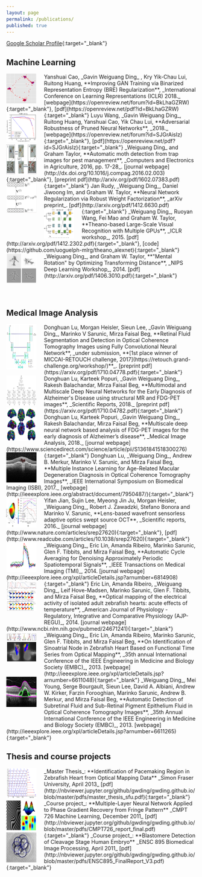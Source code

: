 ```yaml
---
layout: page
permalink: /publications/
published: true
---
```


[Google Scholar Profile](http://scholar.google.ca/citations?user=f7AS33oAAAAJ&hl=en){:target="_blank"}

## Machine Learning

<img style="float:left;margin-right:20px" src="https://raw.githubusercontent.com/gwding/gwding.github.io/master/images/cao2018improving.png" width="80" height="80"> 
Yanshuai Cao, _Gavin Weiguang Ding_ , Kry Yik-Chau Lui, Ruitong Huang, **Improving GAN Training via Binarized Representation Entropy (BRE) Regularization**, _International Conference on Learning Representations (ICLR) 2018._ [webpage](https://openreview.net/forum?id=BkLhaGZRW){:target="_blank"}, [pdf](https://openreview.net/pdf?id=BkLhaGZRW){:target="_blank"}


<img style="float:left;margin-right:20px" src="https://raw.githubusercontent.com/gwding/gwding.github.io/master/images/wang2018adversarial.png" width="80" height="80"> 
Luyu Wang, _Gavin Weiguang Ding_, Ruitong Huang, Yanshuai Cao, Yik Chau Lui, **Adversarial Robustness of Pruned Neural Networks**, _2018._ [webpage](https://openreview.net/forum?id=SJGrAisIz){:target="_blank"}, [pdf](https://openreview.net/pdf?id=SJGrAisIz){:target="_blank"}


<img style="float:left;margin-right:20px" src="https://raw.githubusercontent.com/gwding/gwding.github.io/master/images/ding2016automatic.png" width="80" height="80"> 
_Weiguang Ding_ and Graham Taylor, **Automatic moth detection from trap images for pest management**, _Computers and Electronics in Agriculture, 2016, pp. 17-28_. [journal webpage](http://dx.doi.org/10.1016/j.compag.2016.02.003){:target="_blank"}, [preprint pdf](http://arxiv.org/pdf/1602.07383.pdf){:target="_blank"}


<img style="float:left;margin-right:20px" src="https://raw.githubusercontent.com/gwding/gwding.github.io/master/images/rudy2014neural.png" width="80" height="80"> 
Jan Rudy, _Weiguang Ding_, Daniel Jiwoong Im, and Graham W. Taylor, **Neural Network Regularization via Robust Weight Factorization**, _arXiv preprint_. [pdf](http://arxiv.org/pdf/1412.6630.pdf){:target="_blank"}


<img style="float:left;margin-right:20px" src="https://raw.githubusercontent.com/gwding/gwding.github.io/master/images/ding2014theano.png" width="80" height="80"> 
_Weiguang Ding_, Ruoyan Wang, Fei Mao and Graham W. Taylor, **Theano-based Large-Scale Visual Recognition with Multiple GPUs**, _ICLR workshop_, 2015. [pdf](http://arxiv.org/pdf/1412.2302.pdf){:target="_blank"}, [code](https://github.com/uoguelph-mlrg/theano_alexnet){:target="_blank"}


<img style="float:left;margin-right:20px" src="https://raw.githubusercontent.com/gwding/gwding.github.io/master/images/ding2014mental.PNG" width="80" height="80"> 
_Weiguang Ding_, and Graham W. Taylor, **"Mental Rotation" by Optimizing Transforming Distance**, _NIPS Deep Learning Workshop_, 2014. [pdf](http://arxiv.org/pdf/1406.3010.pdf){:target="_blank"}

<br><br>

## Medical Image Analysis


<img style="float:left;margin-right:20px" src="https://raw.githubusercontent.com/gwding/gwding.github.io/master/images/lu2017retinal.png" width="80" height="120"> 
Donghuan Lu, Morgan Heisler, Sieun Lee, _Gavin Weiguang Ding_, Marinko V Sarunic, Mirza Faisal Beg, **Retinal Fluid Segmentation and Detection in Optical Coherence Tomography Images using Fully Convolutional Neural Network**, _under submission, **[1st place winner of MICCAI-RETOUCH challenge, 2017](https://retouch.grand-challenge.org/workshop/)**_. [preprint pdf](https://arxiv.org/pdf/1710.04778.pdf){:target="_blank"}


<img style="float:left;margin-right:20px" src="https://raw.githubusercontent.com/gwding/gwding.github.io/master/images/lu2018multimodal.png" width="80" height="80"> 
Donghuan Lu, Karteek Popuri, _Gavin Weiguang Ding_, Rakesh Balachandar, Mirza Faisal Beg, **Multimodal and Multiscale Deep Neural Networks for the Early Diagnosis of Alzheimer's Disease using structural MR and FDG-PET images**, _Scientific Reports, 2018._ [preprint pdf](https://arxiv.org/pdf/1710.04782.pdf){:target="_blank"}


<img style="float:left;margin-right:20px" src="https://raw.githubusercontent.com/gwding/gwding.github.io/master/images/lu2018multiscale.png" width="80" height="90"> 
Donghuan Lu, Karteek Popuri, _Gavin Weiguang Ding_, Rakesh Balachandar, Mirza Faisal Beg, **Multiscale deep neural network based analysis of FDG-PET images for the early diagnosis of Alzheimer’s disease**, _Medical Image Analysis, 2018._ [journal webpage](https://www.sciencedirect.com/science/article/pii/S1361841518300276){:target="_blank"}


<img style="float:left;margin-right:20px" src="https://raw.githubusercontent.com/gwding/gwding.github.io/master/images/lu2017multiple.png" width="80" height="80"> 
Donghuan Lu, _Weiguang Ding_, Andrew B. Merkur, Marinko V. Sarunic, and Mirza Faisal Beg, **Multiple Instance Learning for Age-Related Macular Degeneration Diagnosis in Optical Coherence Tomography Images**, _IEEE International Symposium on Biomedical Imaging (ISBI), 2017._ [webpage](http://ieeexplore.ieee.org/abstract/document/7950487/){:target="_blank"}


<img style="float:left;margin-right:20px" src="https://raw.githubusercontent.com/gwding/gwding.github.io/master/images/jian2016lens.jpg" width="80" height="80"> 
Yifan Jian, Sujin Lee, Myeong Jin Ju, Morgan Heisler, _Weiguang Ding_, Robert J. Zawadzki, Stefano Bonora and Marinko V. Sarunic, **Lens-based wavefront sensorless adaptive optics swept source OCT**, _Scientific reports, 2016._ [journal webpage](http://www.nature.com/articles/srep27620){:target="_blank"}, [pdf](http://www.readcube.com/articles/10.1038/srep27620){:target="_blank"}


<img style="float:left;margin-right:20px" src="https://raw.githubusercontent.com/gwding/gwding.github.io/master/images/ding2014automatic.png" width="80" height="80">
_Weiguang Ding_, Eric Lin, Amanda Ribeiro, Marinko Sarunic, Glen F. Tibbits, and Mirza Faisal Beg, **Automatic Cycle Averaging for Denoising Approximately Periodic Spatiotemporal Signals**, _IEEE Transactions on Medical Imaging (TMI)_, 2014. [journal webpage](http://ieeexplore.ieee.org/xpl/articleDetails.jsp?arnumber=6814908){:target="_blank"}


<img style="float:left;margin-right:20px;margin-bottom:30px" src="https://raw.githubusercontent.com/gwding/gwding.github.io/master/images/lin2013optical.png" width="80" height="80">
Eric Lin, Amanda Ribeiro, _Weiguang Ding_, Leif Hove-Madsen, Marinko Sarunic, Glen F. Tibbits, and Mirza Faisal Beg, **Optical mapping of the electrical activity of isolated adult zebrafish hearts: acute effects of temperature**, _American Journal of Physiology - Regulatory, Integrative and Comparative Physiology (AJP-REGU)_, 2014. [journal webpage](http://www.ncbi.nlm.nih.gov/pubmed/24671241){:target="_blank"}


<img style="float:left;margin-right:20px;margin-bottom:30px" src="https://raw.githubusercontent.com/gwding/gwding.github.io/master/images/ding2013identification.jpg" width="80" height="80">
_Weiguang Ding_, Eric Lin, Amanda Ribeiro, Marinko Sarunic, Glen F. Tibbits, and Mirza Faisal Beg, **On Identification of Sinoatrial Node in Zebrafish Heart Based on Functional Time Series from Optical Mapping**, _35th annual International Conference of the IEEE Engineering in Medicine and Biology Society (EMBC)_, 2013. [webpage](http://ieeexplore.ieee.org/xpl/articleDetails.jsp?arnumber=6611048){:target="_blank"}


<img style="float:left;margin-right:20px;margin-bottom:50px" src="https://raw.githubusercontent.com/gwding/gwding.github.io/master/images/ding2013automatic.jpg" width="80" height="80">
_Weiguang Ding_, Mei Young, Serge Bourgault, Sieun Lee, David A. Albiani, Andrew W. Kirker, Farzin Forooghian, Marinko Sarunic, Andrew B. Merkur, and Mirza Faisal Beg, **Automatic Detection of Subretinal Fluid and Sub-Retinal Pigment Epithelium Fluid in Optical Coherence Tomography Images**, _35th Annual International Conference of the IEEE Engineering in Medicine and Biology Society (EMBC)_, 2013. [webpage](http://ieeexplore.ieee.org/xpl/articleDetails.jsp?arnumber=6611265){:target="_blank"}

<!-- **** -->

## Thesis and course projects

<img style="float:left;margin-right:20px;" src="https://raw.githubusercontent.com/gwding/gwding.github.io/master/images/ding2013thesis.png" width="80" height="80">
_Master Thesis_: **Identification of Pacemaking Region in Zebrafish Heart from Optical Mapping Data** _Simon Fraser University, April 2013_   
[pdf](http://nbviewer.jupyter.org/github/gwding/gwding.github.io/blob/master/pdfs/master_thesis_sfu.pdf){:target="_blank"}


<img style="float:left;margin-right:20px;" src="https://raw.githubusercontent.com/gwding/gwding.github.io/master/images/CMPT726_report_final.jpg" width="80" height="80">
_Course project_: **Multiple-Layer Neural Network Applied to Phase Gradient Recovery from Fringe Pattern** _CMPT 726 Machine Learning, December 2011_ 
[pdf](http://nbviewer.jupyter.org/github/gwding/gwding.github.io/blob/master/pdfs/CMPT726_report_final.pdf){:target="_blank"}


<img style="float:left;margin-right:20px;" src="https://raw.githubusercontent.com/gwding/gwding.github.io/master/images/ENSC895_FinalReport_V3.jpg" width="80" height="80">
_Course project_: **Blastomere Detection of Cleavage Stage Human Embryo** _ENSC 895 Biomedical Image Processing, April 2011_     
[pdf](http://nbviewer.jupyter.org/github/gwding/gwding.github.io/blob/master/pdfs/ENSC895_FinalReport_V3.pdf){:target="_blank"}